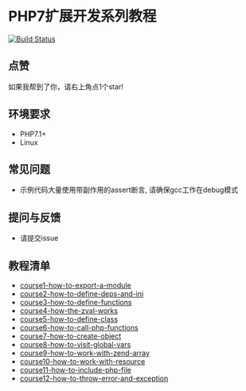# PHP7扩展开发系列教程
[![Build Status](https://travis-ci.org/owenliang/php7-extension-explore.svg?branch=master)](https://travis-ci.org/owenliang/php7-extension-explore)

## 点赞
如果我帮到了你，请右上角点1个star!

## 环境要求
* PHP7.1+
* Linux

## 常见问题
* 示例代码大量使用带副作用的assert断言, 请确保gcc工作在debug模式

## 提问与反馈
* 请提交issue

## 教程清单
* [course1-how-to-export-a-module](https://yuerblog.cc/2017/08/07/course1-how-to-export-a-module/)
* [course2-how-to-define-deps-and-ini](https://yuerblog.cc/2017/08/07/course2-how-to-define-deps-and-ini/)
* [course3-how-to-define-functions](https://yuerblog.cc/2017/08/08/course3-how-to-define-functions/)
* [course4-how-the-zval-works](https://yuerblog.cc/2017/08/09/course4-how-the-zval-works/)
* [course5-how-to-define-class](https://yuerblog.cc/2017/08/09/course5-how-to-define-class/)
* [course6-how-to-call-php-functions](https://yuerblog.cc/2017/08/10/course6-how-to-call-php-functions/)
* [course7-how-to-create-object](https://yuerblog.cc/2017/08/10/course7-how-to-create-object/)
* [course8-how-to-visit-global-vars](https://yuerblog.cc/2017/08/11/course8-how-to-visit-global-vars/)
* [course9-how-to-work-with-zend-array](https://yuerblog.cc/2017/08/11/course9-how-to-work-with-zend-array/)
* [course10-how-to-work-with-resource](https://yuerblog.cc/2017/08/14/course10-how-to-work-with-resource/)
* [course11-how-to-include-php-file](http://yuerblog.cc/2017/08/14/course11-how-to-include-php-file/)
* [course12-how-to-throw-error-and-exception](https://yuerblog.cc/2017/09/08/course12-how-to-throw-error-and-exception/)
